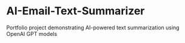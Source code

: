 # AI-Email-Text-Summarizer
Portfolio project demonstrating AI-powered text summarization using OpenAI GPT models
